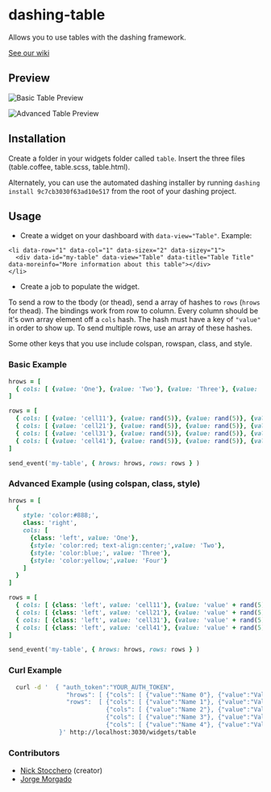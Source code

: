 dashing-table
=============

Allows you to use tables with the dashing framework.

[See our wiki](https://github.com/nick123pig/dashing-table/wiki)

## Preview

![Basic Table Preview](https://raw.githubusercontent.com/wiki/jorgemorgado/dashing-table/table-basic.png)

![Advanced Table Preview](https://raw.githubusercontent.com/wiki/jorgemorgado/dashing-table/table-advanced.png)

## Installation

Create a folder in your widgets folder called `table`. Insert the three files
(table.coffee, table.scss, table.html).

Alternately, you can use the automated dashing installer by running `dashing install 9c7cb3030f63ad10e517` from the root of your dashing project.

## Usage

+ Create a widget on your dashboard with `data-view="Table"`. Example:

```erb
<li data-row="1" data-col="1" data-sizex="2" data-sizey="1">
  <div data-id="my-table" data-view="Table" data-title="Table Title" data-moreinfo="More information about this table"></div>
</li>
```

+ Create a job to populate the widget.

To send a row to the tbody (or thead), send a array of hashes to `rows` (`hrows` for
thead). The bindings work from row to column. Every column should be it's own
array element off a `cols` hash. The hash must have a key of `"value"` in
order to show up. To send multiple rows, use an array of these hashes.

Some other keys that you use include colspan, rowspan, class, and style.

### Basic Example

```ruby
hrows = [
  { cols: [ {value: 'One'}, {value: 'Two'}, {value: 'Three'}, {value: 'Four'} ] }
]

rows = [
  { cols: [ {value: 'cell11'}, {value: rand(5)}, {value: rand(5)}, {value: rand(5)} ]},
  { cols: [ {value: 'cell21'}, {value: rand(5)}, {value: rand(5)}, {value: rand(5)} ]},
  { cols: [ {value: 'cell31'}, {value: rand(5)}, {value: rand(5)}, {value: rand(5)} ]},
  { cols: [ {value: 'cell41'}, {value: rand(5)}, {value: rand(5)}, {value: rand(5)} ]}
]

send_event('my-table', { hrows: hrows, rows: rows } )
```

### Advanced Example (using colspan, class, style)

```ruby
hrows = [
  {
    style: 'color:#888;',
    class: 'right',
    cols: [
      {class: 'left', value: 'One'},
      {style: 'color:red; text-align:center;',value: 'Two'},
      {style: 'color:blue;', value: 'Three'},
      {style: 'color:yellow;',value: 'Four'}
    ]
  }
]

rows = [
  { cols: [ {class: 'left', value: 'cell11'}, {value: 'value' + rand(5).to_s}, {class: 'right', value: rand(5)}, {class: 'right', value: rand(5)} ]},
  { cols: [ {class: 'left', value: 'cell21'}, {value: 'value' + rand(5).to_s}, {class: 'right', value: rand(5)}, {class: 'right', value: rand(5)} ]},
  { cols: [ {class: 'left', value: 'cell31'}, {value: 'value' + rand(5).to_s}, {class: 'right', value: rand(5)}, {class: 'right', value: rand(5)} ]},
  { cols: [ {class: 'left', value: 'cell41'}, {value: 'value' + rand(5).to_s}, {colspan: 2, class: 'right', value: rand(5)} ]}
]

send_event('my-table', { hrows: hrows, rows: rows } )
```

### Curl Example
```sh
  curl -d '  { "auth_token":"YOUR_AUTH_TOKEN",
                "hrows": [ {"cols": [ {"value":"Name 0"}, {"value":"Value 0"} ] } ],
                "rows":  [ {"cols": [ {"value":"Name 1"}, {"value":"Value 1"} ] },
                           {"cols": [ {"value":"Name 2"}, {"value":"Value 2"} ] },
                           {"cols": [ {"value":"Name 3"}, {"value":"Value 3"} ] },
                           {"cols": [ {"value":"Name 4"}, {"value":"Value 4"} ] } ]
              }' http://localhost:3030/widgets/table

```

### Contributors
* [Nick Stocchero](http://github.com/nick123pig) (creator)
* [Jorge Morgado](https://github.com/jorgemorgado)
